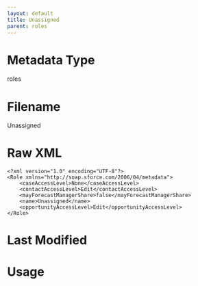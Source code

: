 ```yaml
---
layout: default
title: Unassigned
parent: roles
---
```

# Metadata Type
roles


# Filename 
Unassigned


# Raw XML
```
<?xml version="1.0" encoding="UTF-8"?>
<Role xmlns="http://soap.sforce.com/2006/04/metadata">
    <caseAccessLevel>None</caseAccessLevel>
    <contactAccessLevel>Edit</contactAccessLevel>
    <mayForecastManagerShare>false</mayForecastManagerShare>
    <name>Unassigned</name>
    <opportunityAccessLevel>Edit</opportunityAccessLevel>
</Role>
```


# Last Modified


# Usage
